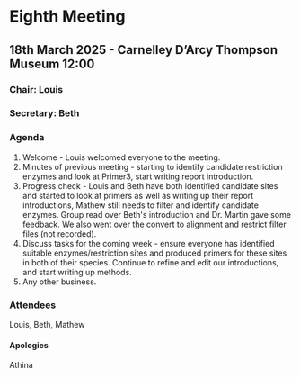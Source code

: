 # Eighth Meeting
## 18th March 2025 - Carnelley D’Arcy Thompson Museum 12:00
### Chair: Louis
### Secretary: Beth

### Agenda

1. Welcome - Louis welcomed everyone to the meeting.
2. Minutes of previous meeting - starting to identify candidate restriction enzymes and look at Primer3, start writing report introduction.
3. Progress check - Louis and Beth have both identified candidate sites and started to look at primers as well as writing up their report introductions, Mathew still needs to filter and identify candidate enzymes. Group read over Beth's introduction and Dr. Martin gave some feedback. We also went over the convert to alignment and restrict filter files (not recorded).
4. Discuss tasks for the coming week - ensure everyone has identified suitable enzymes/restriction sites and produced primers for these sites in both of their species. Continue to refine and edit our introductions, and start writing up methods.
5. Any other business.

### Attendees
Louis, Beth, Mathew
#### Apologies
Athina
